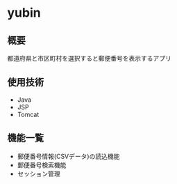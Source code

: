 # yubin
## 概要
都道府県と市区町村を選択すると郵便番号を表示するアプリ

## 使用技術
- Java
- JSP
- Tomcat

## 機能一覧
- 郵便番号情報(CSVデータ)の読込機能
- 郵便番号検索機能
- セッション管理
